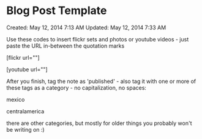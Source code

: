 # Blog Post Template

Created: May 12, 2014 7:13 AM
Updated: May 12, 2014 7:33 AM

Use these codes to insert flickr sets and photos or youtube videos - just paste the URL in-between the quotation marks

[flickr url=""]

[youtube url=""]

After you finish, tag the note as 'published' - also tag it with one or more of these tags as a category - no capitalization, no spaces:

mexico

centralamerica

there are other categories, but mostly for older things you probably won't be writing on :)